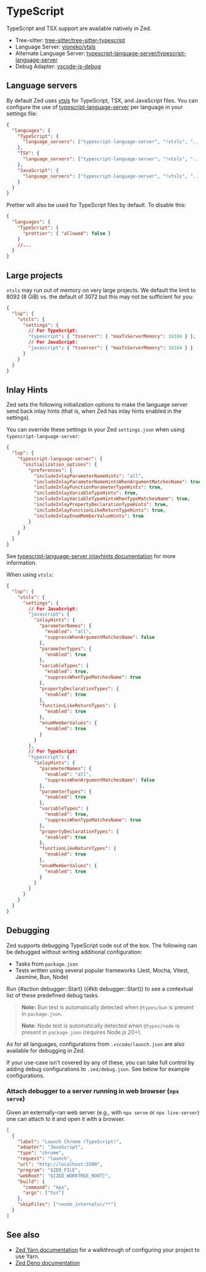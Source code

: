 # TypeScript

TypeScript and TSX support are available natively in Zed.

- Tree-sitter: [tree-sitter/tree-sitter-typescript](https://github.com/tree-sitter/tree-sitter-typescript)
- Language Server: [yioneko/vtsls](https://github.com/yioneko/vtsls)
- Alternate Language Server: [typescript-language-server/typescript-language-server](https://github.com/typescript-language-server/typescript-language-server)
- Debug Adapter: [vscode-js-debug](https://github.com/microsoft/vscode-js-debug)

<!--
TBD: Document the difference between Language servers
-->

## Language servers

By default Zed uses [vtsls](https://github.com/yioneko/vtsls) for TypeScript, TSX, and JavaScript files.
You can configure the use of [typescript-language-server](https://github.com/typescript-language-server/typescript-language-server) per language in your settings file:

```json [settings]
{
  "languages": {
    "TypeScript": {
      "language_servers": ["typescript-language-server", "!vtsls", "..."]
    },
    "TSX": {
      "language_servers": ["typescript-language-server", "!vtsls", "..."]
    },
    "JavaScript": {
      "language_servers": ["typescript-language-server", "!vtsls", "..."]
    }
  }
}
```

Prettier will also be used for TypeScript files by default. To disable this:

```json [settings]
{
  "languages": {
    "TypeScript": {
      "prettier": { "allowed": false }
    }
    //...
  }
}
```

## Large projects

`vtsls` may run out of memory on very large projects. We default the limit to 8092 (8 GiB) vs. the default of 3072 but this may not be sufficient for you:

```json [settings]
{
  "lsp": {
    "vtsls": {
      "settings": {
        // For TypeScript:
        "typescript": { "tsserver": { "maxTsServerMemory": 16184 } },
        // For JavaScript:
        "javascript": { "tsserver": { "maxTsServerMemory": 16184 } }
      }
    }
  }
}
```

## Inlay Hints

Zed sets the following initialization options to make the language server send back inlay hints (that is, when Zed has inlay hints enabled in the settings).

You can override these settings in your Zed `settings.json` when using `typescript-language-server`:

```json [settings]
{
  "lsp": {
    "typescript-language-server": {
      "initialization_options": {
        "preferences": {
          "includeInlayParameterNameHints": "all",
          "includeInlayParameterNameHintsWhenArgumentMatchesName": true,
          "includeInlayFunctionParameterTypeHints": true,
          "includeInlayVariableTypeHints": true,
          "includeInlayVariableTypeHintsWhenTypeMatchesName": true,
          "includeInlayPropertyDeclarationTypeHints": true,
          "includeInlayFunctionLikeReturnTypeHints": true,
          "includeInlayEnumMemberValueHints": true
        }
      }
    }
  }
}
```

See [typescript-language-server inlayhints documentation](https://github.com/typescript-language-server/typescript-language-server?tab=readme-ov-file#inlay-hints-textdocumentinlayhint) for more information.

When using `vtsls`:

```json [settings]
{
  "lsp": {
    "vtsls": {
      "settings": {
        // For JavaScript:
        "javascript": {
          "inlayHints": {
            "parameterNames": {
              "enabled": "all",
              "suppressWhenArgumentMatchesName": false
            },
            "parameterTypes": {
              "enabled": true
            },
            "variableTypes": {
              "enabled": true,
              "suppressWhenTypeMatchesName": true
            },
            "propertyDeclarationTypes": {
              "enabled": true
            },
            "functionLikeReturnTypes": {
              "enabled": true
            },
            "enumMemberValues": {
              "enabled": true
            }
          }
        },
        // For TypeScript:
        "typescript": {
          "inlayHints": {
            "parameterNames": {
              "enabled": "all",
              "suppressWhenArgumentMatchesName": false
            },
            "parameterTypes": {
              "enabled": true
            },
            "variableTypes": {
              "enabled": true,
              "suppressWhenTypeMatchesName": true
            },
            "propertyDeclarationTypes": {
              "enabled": true
            },
            "functionLikeReturnTypes": {
              "enabled": true
            },
            "enumMemberValues": {
              "enabled": true
            }
          }
        }
      }
    }
  }
}
```

## Debugging

Zed supports debugging TypeScript code out of the box.
The following can be debugged without writing additional configuration:

- Tasks from `package.json`
- Tests written using several popular frameworks (Jest, Mocha, Vitest, Jasmine, Bun, Node)

Run {#action debugger::Start} ({#kb debugger::Start}) to see a contextual list of these predefined debug tasks.

> **Note:** Bun test is automatically detected when `@types/bun` is present in `package.json`.
>
> **Note:** Node test is automatically detected when `@types/node` is present in `package.json` (requires Node.js 20+).

As for all languages, configurations from `.vscode/launch.json` are also available for debugging in Zed.

If your use-case isn't covered by any of these, you can take full control by adding debug configurations to `.zed/debug.json`. See below for example configurations.

### Attach debugger to a server running in web browser (`npx serve`)

Given an externally-ran web server (e.g., with `npx serve` or `npx live-server`) one can attach to it and open it with a browser.

```json [debug]
[
  {
    "label": "Launch Chrome (TypeScript)",
    "adapter": "JavaScript",
    "type": "chrome",
    "request": "launch",
    "url": "http://localhost:5500",
    "program": "$ZED_FILE",
    "webRoot": "${ZED_WORKTREE_ROOT}",
    "build": {
      "command": "npx",
      "args": ["tsc"]
    },
    "skipFiles": ["<node_internals>/**"]
  }
]
```

## See also

- [Zed Yarn documentation](./yarn.md) for a walkthrough of configuring your project to use Yarn.
- [Zed Deno documentation](./deno.md)
